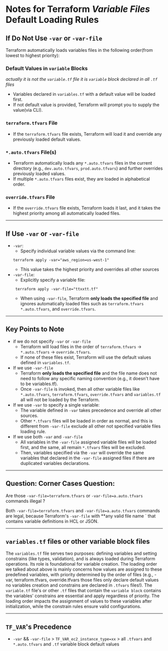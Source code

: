 # Notes for Terraform _Variable Files_ Default Loading Rules

## If Do Not Use `-var` or `-var-file`

Terraform automatically loads variables files in the following order(from lowest to highest priority):

### Default Values in `variable` Blocks

_actually it is not the `variable.tf` file it is `variable` block declared in all
`.tf` files_

* Variables declared in `variables.tf` with a default value will be loaded first.
* If not default value is provided, Terraform will prompt you to supply the value(via CLI).

### `terraform.tfvars` File

* If the `terraform.tfvars` file exists, Terraform will load it and override any previously loaded default values.

### `*.auto.tfvars` File(s)

* Terraform automatically loads any `*.auto.tfvars` files in the current directory (e.g., `dev.auto.tfvars`,
  `prod.auto.tfvars`) and further overrides previously loaded values.
* If multiple `*.auto.tfvars` files exist, they are loaded in alphabetical order.

### `override.tfvars` File

* If the `override.tfvars` file exists, Terraform loads it last, and it takes the highest priority among all
  automatically loaded files.

---

## If Use `-var` or `-var-file`

- `-var`:
    - Specify individual variable values via the command line:
  ```shell
  terraform apply -var="aws_region=us-west-1"
  ```
    - This value takes the highest priority and overrides all other sources
- `-var-file`:
    - Explicitly specify a variable file:
  ```shell
   terraform apply -var-file="ttxxtt.tf"
  ```
    - When using `-var-file`, Terraform **only loads the specified file** and ignores automatically loaded files such as
      `terraform.tfvars` `*.auto.tfvars`, and `override.tfvars`.

--- 

## Key Points to Note

- if we do not specify `-var` or `-var-file`
    - Terraform will load files in the order of `terraform.tfvars` -> `*.auto.tfvars` -> `override.tfvars`.
    - If none of these files exist, Terraform will use the default values defined in `variables.tf`.
- If we use `-var-file`
    - Terraform **only loads the specified file** and the file name does not need to follow any specific naming
      convention (e.g., it doesn't have to be variables.tf).
    - Once `-var-file` is invoked, then all other variable files like `*.auto.tfvars`, `terraform.tfvars`,
      `override.tfvars` and `variables.tf` all will not be loaded by the Terraform.
- If we use `-var` to specify a single variable:
    - The variable defined in `-var` takes precedence and override all other sources.
    - Other `*.tfvars` files will be loaded in order as normal, and this is different from `-var-file` exclude all other
      not specified variable files loading rule.
- If we use both `-var` and `-var-file`
    - All variables in the `-var-file` assigned variable files will be loaded first, and the same, all remain `*.tfvars`
      files will be excluded.
    - Then, variables specified via the `-var` will override the same variables that declared in the `-var-file`
      assigned files if there are duplicated variables declarations.

--- 

## Question: Corner Cases Question:

Are those `-var-file=terraform.tfvars` or `-var-file=a.auto.tfvars` commands illegal ?

Both `-var-file=terraform.tfvars` and `-var-file=a.auto.tfvars` commands are legal, because Terraform's `-var-file`
with **any valid file name ` that contains variable definitions in HCL or JSON.

--- 

## `variables.tf` files or other variable block files

The `variables.tf` file serves two purposes: defining variables and setting constrains (like types, validation), and is
always loaded during Terraform operations. Its role is foundational for variable creation. The loading order we talked
about above is mainly concerns how values are assigned to these predefined variables, with priority determined by the
order of files (e.g., -var, terraform.tfvars, override.tfvars those files only declare default values no variables
creation and constrains are declared in `.tfvars` files!). The `variable.tf` file's or other `.tf` files that contain
the `variable block` contains the variables' constrains are essential and apply regardless of priority. The loading
order impacts the assignment of values to these variables after initialization, while the constrain rules ensure valid
configurations. 


--- 

## `TF_VAR`'s Precedence

- `-var` && `-var-file` > `TF_VAR_ec2_instance_type=xx` > all `.tfvars` and `*.auto.tfvars` and `.tf` variable block
default values


